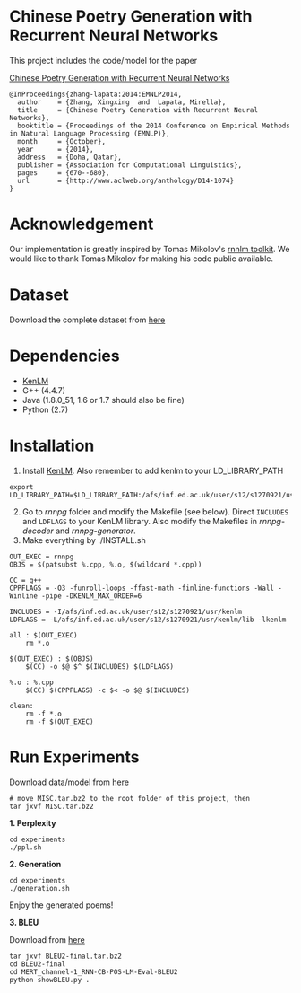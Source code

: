 # Chinese Poetry Generation with Recurrent Neural Networks
This project includes the code/model for the paper 

[Chinese Poetry Generation with Recurrent Neural Networks](http://aclweb.org/anthology/D/D14/D14-1074.pdf)


```
@InProceedings{zhang-lapata:2014:EMNLP2014,
  author    = {Zhang, Xingxing  and  Lapata, Mirella},
  title     = {Chinese Poetry Generation with Recurrent Neural Networks},
  booktitle = {Proceedings of the 2014 Conference on Empirical Methods in Natural Language Processing (EMNLP)},
  month     = {October},
  year      = {2014},
  address   = {Doha, Qatar},
  publisher = {Association for Computational Linguistics},
  pages     = {670--680},
  url       = {http://www.aclweb.org/anthology/D14-1074}
}
```

# Acknowledgement
Our implementation is greatly inspired by Tomas Mikolov's [rnnlm toolkit](http://rnnlm.org/).
We would like to thank Tomas Mikolov for making his code public available.

# Dataset
Download the complete dataset from [here](http://homepages.inf.ed.ac.uk/mlap/Data/EMNLP14/)

# Dependencies
* [KenLM](https://kheafield.com/code/kenlm/)
* G++ (4.4.7)
* Java (1.8.0_51, 1.6 or 1.7 should also be fine)
* Python (2.7)

# Installation
1. Install [KenLM](https://kheafield.com/code/kenlm/). Also remember to add kenlm to your LD_LIBRARY_PATH
```
export LD_LIBRARY_PATH=$LD_LIBRARY_PATH:/afs/inf.ed.ac.uk/user/s12/s1270921/usr/kenlm/lib
```
2. Go to *rnnpg* folder and modify the Makefile (see below). Direct `INCLUDES` and `LDFLAGS` to your KenLM library. Also modify the Makefiles in *rnnpg-decoder* and *rnnpg-generator*.
3. Make everything by ./INSTALL.sh
```
OUT_EXEC = rnnpg 
OBJS = $(patsubst %.cpp, %.o, $(wildcard *.cpp))

CC = g++
CPPFLAGS = -O3 -funroll-loops -ffast-math -finline-functions -Wall -Winline -pipe -DKENLM_MAX_ORDER=6

INCLUDES = -I/afs/inf.ed.ac.uk/user/s12/s1270921/usr/kenlm
LDFLAGS = -L/afs/inf.ed.ac.uk/user/s12/s1270921/usr/kenlm/lib -lkenlm

all : $(OUT_EXEC)
	rm *.o

$(OUT_EXEC) : $(OBJS)
	$(CC) -o $@ $^ $(INCLUDES) $(LDFLAGS)

%.o : %.cpp
	$(CC) $(CPPFLAGS) -c $< -o $@ $(INCLUDES)

clean:
	rm -f *.o
	rm -f $(OUT_EXEC)

```

# Run Experiments
Download data/model from [here](https://drive.google.com/file/d/0B6-YKFW-MnbOYnJDeWVXRnlObzA/view?usp=sharing)
```
# move MISC.tar.bz2 to the root folder of this project, then
tar jxvf MISC.tar.bz2
```
**1. Perplexity**
```
cd experiments
./ppl.sh
```

**2. Generation**
```
cd experiments
./generation.sh
```
Enjoy the generated poems!

**3. BLEU**

Download from [here](https://drive.google.com/file/d/0B6-YKFW-MnbORk16WmNXbDhsVk0/view?usp=sharing)
```
tar jxvf BLEU2-final.tar.bz2 
cd BLEU2-final
cd MERT_channel-1_RNN-CB-POS-LM-Eval-BLEU2
python showBLEU.py .
```
